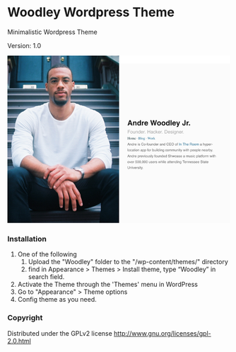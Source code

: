 # Woodley Wordpress Theme
Minimalistic Wordpress Theme

Version: 1.0

![picture alt](https://raw.githubusercontent.com/andrewoodleyjr/Woodley-Wordpress-Theme/master/screenshot.png "Woodley Wordpress Theme")

### Installation
1. One of the following
   1. Upload the "Woodley" folder to the "/wp-content/themes/" directory
   2. find in Appearance > Themes > Install theme, type “Woodley” in search field.
2. Activate the Theme through the 'Themes' menu in WordPress
3. Go to "Appearance" > Theme options
4. Config theme as you need.
 
### Copyright
Distributed under the GPLv2 license http://www.gnu.org/licenses/gpl-2.0.html
